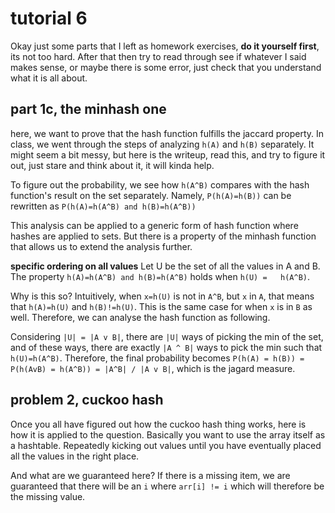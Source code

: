 # tutorial 6 
Okay just some parts that I left as homework exercises, **do it yourself first**, its not too hard. After that then try to read through see if whatever I said makes sense, or maybe there is some error, just check that you understand what it is all about.

## part 1c, the minhash one
here, we want to prove that the hash function fulfills the jaccard property. In class, we went through the steps of analyzing `h(A)` and `h(B)` separately. It might seem a bit messy, but here is the writeup, read this, and try to figure it out, just stare and think about it, it will kinda help.

To figure out the probability, we see how `h(A^B)` compares with the hash function's result on the set separately. Namely, `P(h(A)=h(B))` can be rewritten as `P(h(A)=h(A^B) and h(B)=h(A^B))`

This analysis can be applied to a generic form of hash function where hashes are applied to sets. But there is a property of the minhash function that allows us to extend the analysis further.

**specific ordering on all values** Let U be the set of all the values in A and B. The property `h(A)=h(A^B) and h(B)=h(A^B)` holds when `h(U) =   h(A^B)`.

Why is this so? Intuitively, when `x=h(U)` is not in `A^B`, but `x` in `A`,  that means that `h(A)=h(U)` and `h(B)!=h(U)`. This is the same case for when `x` is in `B` as well. Therefore, we can analyse the hash function as following.

Considering `|U| = |A v B|`, there are `|U|` ways of picking the min of the set, and of these ways, there are exactly `|A ^ B|` ways to pick the min such that `h(U)=h(A^B)`. Therefore, the final probability becomes `P(h(A) = h(B)) = P(h(AvB) = h(A^B)) = |A^B| / |A v B|`, which is the jagard measure.

## problem 2, cuckoo hash
Once you all have figured out how the cuckoo hash thing works, here is how it is applied to the question. Basically you want to use the array itself as a hashtable. Repeatedly kicking out values until you have eventually placed all the values in the right place.

And what are we guaranteed here? If there is a missing item, we are guaranteed that there will be an `i` where `arr[i] != i` which will therefore be the missing value.
